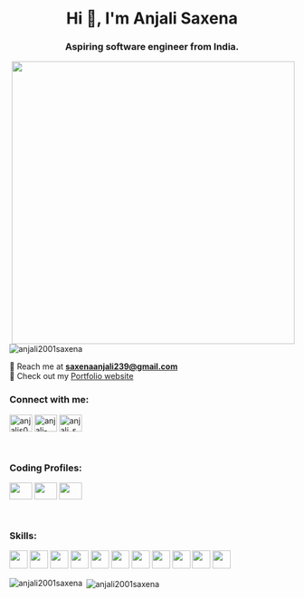 <h1 align="center">Hi 👋, I'm Anjali Saxena</h1>
<h3 align="center">Aspiring software engineer from India.</h3>
<img align="right" height="500" width="500" src="https://cdn.dribbble.com/users/1047273/screenshots/6515762/01-pinssm.gif">

<p align="left"> <img src="https://komarev.com/ghpvc/?username=anjali2001saxena&label=Profile%20views&color=0e75b6&style=flat" alt="anjali2001saxena" /> </p>

📧 Reach me at **saxenaanjali239@gmail.com** <br>
👩 Check out my <a href="https://anjalisaxena.co/"> Portfolio website</a>

<h3 align="left">Connect with me:</h3>
<p align="left">
<a href="https://twitter.com/anjalis00953696" target="blank"><img align="center" src="https://cdn.jsdelivr.net/npm/simple-icons@3.0.1/icons/twitter.svg" alt="anjalis00953696" height="30" width="40" /></a>
<a href="https://linkedin.com/in/anjali-saxena-1437ab1a4" target="blank"><img align="center" src="https://cdn.jsdelivr.net/npm/simple-icons@3.0.1/icons/linkedin.svg" alt="anjali-saxena-1437ab1a4" height="30" width="40" /></a>
<a href="https://instagram.com/anjali_saxena.as" target="blank"><img align="center" src="https://cdn.jsdelivr.net/npm/simple-icons@3.0.1/icons/instagram.svg" alt="anjali_saxena.as" height="30" width="40" /></a>
</p>

<br>
<h3 align="left">Coding Profiles:</h3>
<p align="left">
<a href="https://www.codechef.com/users/anjali_239" target="blank"><img align="center" src="https://cdn.jsdelivr.net/npm/simple-icons@3.0.1/icons/codechef.svg" height="30" width="40" /></a>
<a href="https://www.hackerrank.com/ANJALI_SAXENA" target="blank"><img align="center" src="https://cdn.jsdelivr.net/npm/simple-icons@3.0.1/icons/hackerrank.svg" height="30" width="40" /></a>
<a href="https://leetcode.com/saxenaanjali239/" target="blank"><img align="center" src="https://cdn.jsdelivr.net/npm/simple-icons@3.0.1/icons/leetcode.svg" height="30" width="40" /></a>
</p>

<br>
<h3 align="left">Skills:</h3>
<p float="left">
<img width ='32px' src ='https://raw.githubusercontent.com/rahulbanerjee26/githubAboutMeGenerator/main/icons/cpp.svg'> 
<img width ='32px' src ='https://raw.githubusercontent.com/rahulbanerjee26/githubAboutMeGenerator/main/icons/java.svg'> 
<img width ='32px' src ='https://raw.githubusercontent.com/rahulbanerjee26/githubAboutMeGenerator/main/icons/python.svg'>
<img width ='32px' src ='https://raw.githubusercontent.com/rahulbanerjee26/githubAboutMeGenerator/main/icons/html.svg'>
<img width ='32px' src ='https://raw.githubusercontent.com/rahulbanerjee26/githubAboutMeGenerator/main/icons/css.svg'>
<img width ='32px' src ='https://raw.githubusercontent.com/rahulbanerjee26/githubAboutMeGenerator/main/icons/bootstrap.svg'>
<img width ='32px' src ='https://raw.githubusercontent.com/rahulbanerjee26/githubAboutMeGenerator/main/icons/javascript.svg'>
<img width ='32px' src ='https://raw.githubusercontent.com/rahulbanerjee26/githubAboutMeGenerator/main/icons/flask.svg'>
<img width ='32px' src ='https://raw.githubusercontent.com/rahulbanerjee26/githubAboutMeGenerator/main/icons/django.svg'>
<img width ='32px' src ='https://raw.githubusercontent.com/rahulbanerjee26/githubAboutMeGenerator/main/icons/sqlite.svg'>
<img width ='32px' src ='https://raw.githubusercontent.com/rahulbanerjee26/githubAboutMeGenerator/main/icons/git.svg'>
</p>

<p><img align="left" src="https://github-readme-stats.vercel.app/api/top-langs?username=anjali2001saxena&show_icons=true&locale=en&layout=compact" alt="anjali2001saxena" /></p>

<p>&nbsp;<img align="center" src="https://github-readme-stats.vercel.app/api?username=anjali2001saxena&show_icons=true&locale=en" alt="anjali2001saxena" /></p>
